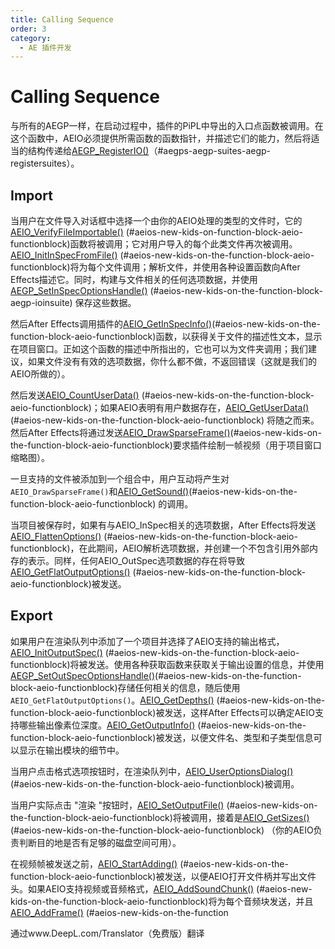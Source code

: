 ```yaml
---
title: Calling Sequence
order: 3
category:
  - AE 插件开发
---
```


# Calling Sequence

与所有的AEGP一样，在启动过程中，插件的PiPL中导出的入口点函数被调用。在这个函数中，AEIO必须提供所需函数的函数指针，并描述它们的能力，然后将适当的结构传递给[AEGP_RegisterIO()](.../aegps/aegp-suites.html)（#aegps-aegp-suites-aegp-registersuites）。

## Import

当用户在文件导入对话框中选择一个由你的AEIO处理的类型的文件时，它的[AEIO_VerifyFileImportable()](new-kids-on-function-block.html) (#aeios-new-kids-on-function-block-aeio-functionblock)函数将被调用；它对用户导入的每个此类文件再次被调用。[AEIO_InitInSpecFromFile()](new-kids-on-the-function-block.html) (#aeios-new-kids-on-the-function-block-aeio-functionblock)将为每个文件调用；解析文件，并使用各种设置函数向After Effects描述它。同时，构建与文件相关的任何选项数据，并使用[AEGP_SetInSpecOptionsHandle()](new-kids-on-the-function-block.html) (#aeios-new-kids-on-the-function-block-aegp-ioinsuite) 保存这些数据。

然后After Effects调用插件的[AEIO_GetInSpecInfo()](new-kids-on-the-function-block.html)(#aeios-new-kids-on-the-function-block-aeio-functionblock)函数，以获得关于文件的描述性文本，显示在项目窗口。正如这个函数的描述中所指出的，它也可以为文件夹调用；我们建议，如果文件没有有效的选项数据，你什么都不做，不返回错误（这就是我们的AEIO所做的）。

然后发送[AEIO_CountUserData()](new-kids-on-the-function-block.html) (#aeios-new-kids-on-the-function-block-aeio-functionblock)；如果AEIO表明有用户数据存在，[AEIO_GetUserData()](new-kids-on-the-function-block.html) (#aeios-new-kids-on-the-function-block-aeio-functionblock) 将随之而来。然后After Effects将通过发送[AEIO_DrawSparseFrame()](new-kids-on-the-function-block.html)(#aeios-new-kids-on-the-function-block-aeio-functionblock)要求插件绘制一帧视频（用于项目窗口缩略图）。

一旦支持的文件被添加到一个组合中，用户互动将产生对`AEIO_DrawSparseFrame()`和[AEIO_GetSound()](new-kids-on-the-function-block.html)(#aeios-new-kids-on-the-function-block-aeio-functionblock) 的调用。

当项目被保存时，如果有与AEIO_InSpec相关的选项数据，After Effects将发送[AEIO_FlattenOptions()](new-kids-on-the-function-block.html) (#aeios-new-kids-on-the-function-block-aeio-functionblock)，在此期间，AEIO解析选项数据，并创建一个不包含引用外部内存的表示。同样，任何AEIO_OutSpec选项数据的存在将导致[AEIO_GetFlatOutputOptions()](new-kids-on-the-function-block.html) (#aeios-new-kids-on-the-function-block-aeio-functionblock)被发送。

## Export

如果用户在渲染队列中添加了一个项目并选择了AEIO支持的输出格式，[AEIO_InitOutputSpec()](new-kids-on-the-function-block.html) (#aeios-new-kids-on-the-function-block-aeio-functionblock)将被发送。使用各种获取函数来获取关于输出设置的信息，并使用[AEGP_SetOutSpecOptionsHandle()](new-kids-on-the-function-block.html)(#aeios-new-kids-on-the-function-block-aeio-functionblock)存储任何相关的信息，随后使用`AEIO_GetFlatOutputOptions()`。[AEIO_GetDepths()](new-kids-on-the-function-block.html) (#aeios-new-kids-on-the-function-block-aeio-functionblock)被发送，这样After Effects可以确定AEIO支持哪些输出像素位深度。[AEIO_GetOutputInfo()](new-kids-on-the-function-block.html) (#aeios-new-kids-on-the-function-block-aeio-functionblock)被发送，以便文件名、类型和子类型信息可以显示在输出模块的细节中。

当用户点击格式选项按钮时，在渲染队列中，[AEIO_UserOptionsDialog()](new-kids-on-the-function-block.html) (#aeios-new-kids-on-the-function-block-aeio-functionblock)被调用。

当用户实际点击 "渲染 "按钮时，[AEIO_SetOutputFile()](new-kids-on-the-function-block.html) (#aeios-new-kids-on-the-function-block-aeio-functionblock)将被调用，接着是[AEIO_GetSizes()](new-kids-on-the-function-block.html)(#aeios-new-kids-on-the-function-block-aeio-functionblock) （你的AEIO负责判断目的地是否有足够的磁盘空间可用）。

在视频帧被发送之前，[AEIO_StartAdding()](new-kids-on-the-function-block.html) (#aeios-new-kids-on-the-function-block-aeio-functionblock)被发送，以便AEIO打开文件柄并写出文件头。如果AEIO支持视频或音频格式，[AEIO_AddSoundChunk()](new-kids-on-the-function-block.html) (#aeios-new-kids-on-the-function-block-aeio-functionblock)将为每个音频块发送，并且[AEIO_AddFrame()](new-kids-on-the-function-block.html) (#aeios-new-kids-on-the-function



通过www.DeepL.com/Translator（免费版）翻译